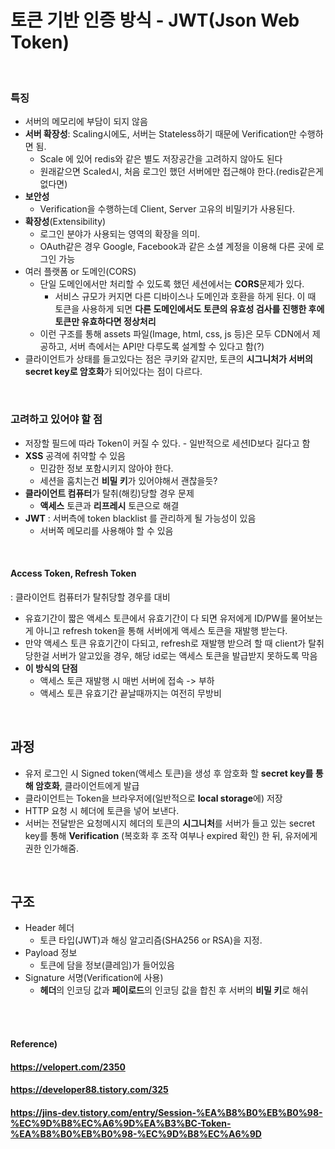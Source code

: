 # 토큰 기반 인증 방식 - JWT(Json Web Token)

<br>

### 특징

* 서버의 메모리에 부담이 되지 않음
* **서버 확장성**: Scaling시에도, 서버는 Stateless하기 때문에 Verification만 수행하면 됨.
  * Scale 에 있어 redis와 같은 별도 저장공간을 고려하지 않아도 된다
  * 원래같으면 Scaled시, 처음 로그인 했던 서버에만 접근해야 한다.(redis같은게 없다면)
* **보안성**
  * Verification을 수행하는데 Client, Server 고유의 비밀키가 사용된다.
* **확장성**(Extensibility)
  * 로그인 분야가 사용되는 영역의 확장을 의미.
  * OAuth같은 경우 Google, Facebook과 같은 소셜 계정을 이용해 다른 곳에 로그인 가능
* 여러 플랫폼 or 도메인(CORS)
  * 단일 도메인에서만 처리할 수 있도록 했던 세션에서는 **CORS**문제가 있다.
    * 서비스 규모가 커지면 다른 디바이스나 도메인과 호환을 하게 된다. 이 때 토큰을 사용하게 되면 **다른 도메인에서도 토큰의 유효성 검사를 진행한 후에 토큰만 유효하다면 정상처리**
  * 이런 구조를 통해 assets 파일(Image, html, css, js 등)은 모두 CDN에서 제공하고, 서버 측에서는 API만 다루도록 설계할 수 있다고 함(?)
* 클라이언트가 상태를 들고있다는 점은 쿠키와 같지만, 토큰의 **시그니처가 서버의 secret key로 암호화**가 되어있다는 점이 다르다.

<br>

### 고려하고 있어야 할 점

* 저장할 필드에 따라 Token이 커질 수 있다. - 일반적으로 세션ID보다 길다고 함
* **XSS** 공격에 취약할 수 있음
  * 민감한 정보 포함시키지 않아야 한다.
  * 세션을 훔치는건 **비밀 키**가 있어야해서 괜찮을듯?
* **클라이언트 컴퓨터**가 탈취(해킹)당할 경우 문제
  * **액세스** 토큰과 **리프레시** 토큰으로 해결
* **JWT** : 서버측에 token blacklist 를 관리하게 될 가능성이 있음
  * 서버쪽 메모리를 사용해야 할 수 있음

<br>

#### Access Token, Refresh Token

: 클라이언트 컴퓨터가 탈취당할 경우를 대비

* 유효기간이 짧은 액세스 토큰에서 유효기간이 다 되면 유저에게 ID/PW를 물어보는게 아니고 refresh token을 통해 서버에게 액세스 토큰을 재발행 받는다.
* 만약 액세스 토큰 유효기간이 다되고, refresh로 재발행 받으려 할 때 client가 탈취당한걸 서버가 알고있을 경우, 해당 id로는 액세스 토큰을 발급받지 못하도록 막음
* **이 방식의 단점**
  * 액세스 토큰 재발행 시 매번 서버에 접속 -> 부하
  * 액세스 토큰 유효기간 끝날때까지는 여전히 무방비

<br>

## 과정

* 유저 로그인 시 Signed token(액세스 토큰)을 생성 후 암호화 할 **secret key를 통해 암호화**, 클라이언트에게 발급
* 클라이언트는 Token을 브라우저에(일반적으로 **local storage**에) 저장
* HTTP 요청 시 헤더에 토큰을 넣어 보낸다.
* 서버는 전달받은 요청메시지 헤더의 토큰의 **시그니처**를 서버가 들고 있는 secret key를 통해 **Verification** (복호화 후 조작 여부나 expired 확인) 한 뒤, 유저에게 권한 인가해줌.

<Br>

## 구조

* Header 헤더
  * 토큰 타입(JWT)과 해싱 알고리즘(SHA256 or RSA)을 지정.
* Payload 정보
  * 토큰에 담을 정보(클레임)가 들어있음
* Signature 서명(Verification에 사용)
  * **헤더**의 인코딩 값과 **페이로드**의 인코딩 값을 합친 후 서버의 **비밀 키**로 해쉬

<br><br>

#### Reference)

#### https://velopert.com/2350

#### https://developer88.tistory.com/325

#### https://jins-dev.tistory.com/entry/Session-%EA%B8%B0%EB%B0%98-%EC%9D%B8%EC%A6%9D%EA%B3%BC-Token-%EA%B8%B0%EB%B0%98-%EC%9D%B8%EC%A6%9D

